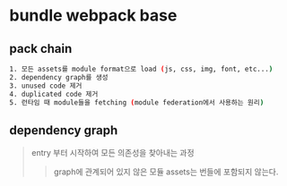# bundle webpack base

## pack chain

```sh
1. 모든 assets를 module format으로 load (js, css, img, font, etc...)
2. dependency graph를 생성
3. unused code 제거
4. duplicated code 제거
5. 런타임 때 module들을 fetching (module federation에서 사용하는 원리)
```

## dependency graph

> entry 부터 시작하여 모든 의존성을 찾아내는 과정
>
> > graph에 관계되어 있지 않은 모듈 assets는 번들에 포함되지 않는다.
